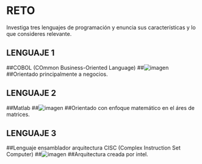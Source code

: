 # RETO
Investiga tres lenguajes de programación y enuncia sus características y lo que consideres relevante.

## LENGUAJE 1
##COBOL (COmmon Business-Oriented Language)
##![imagen](https://user-images.githubusercontent.com/104279125/166123765-474feb98-016e-4fe2-b79c-cad73ba4a16e.png)
##Orientado principalmente a negocios.

## LENGUAJE 2
##Matlab
##![imagen](https://user-images.githubusercontent.com/104279125/166123751-a9b41d39-8d5f-4d18-88b3-5c565dbfc9ed.png)
##Orientado con enfoque matemático en el áres de matrices.

## LENGUAJE 3
##Lenguaje ensamblador arquitectura CISC (Complex Instruction Set Computer)
##![imagen](https://user-images.githubusercontent.com/104279125/166123713-c5789ec0-9770-48fa-a037-49cd57ce9fea.png)
##Arquitectura creada por intel.
